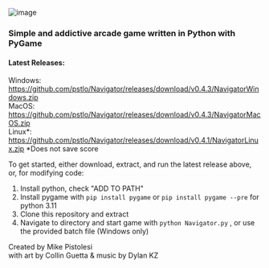 ![image](https://user-images.githubusercontent.com/119834037/212812065-8ee402e9-1e59-42b0-956c-334b5e0133ab.png)

### Simple and addictive arcade game written in Python with PyGame ###

#### Latest Releases:   
Windows: https://github.com/pstlo/Navigator/releases/download/v0.4.3/NavigatorWindows.zip \
MacOS: https://github.com/pstlo/Navigator/releases/download/v0.4.3/NavigatorMacOS.zip \
Linux*: https://github.com/pstlo/Navigator/releases/download/v0.4.1/NavigatorLinux.zip *Does not save score
 
To get started, either download, extract, and run the latest release above, or, for modifying code:

1. Install python, check "ADD TO PATH"
2. Install pygame with
```pip install pygame```
or
```pip install pygame --pre```
for python 3.11
3. Clone this repository and extract
4. Navigate to directory and start game with
```python Navigator.py```
, or use the provided batch file (Windows only)
 

Created by Mike Pistolesi \
with art by Collin Guetta & music by Dylan KZ
